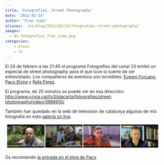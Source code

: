 ```yaml
---
title: 'Fotografies: Street Photography'
date: '2012-02-24'
author: "Fran Simó"
aliases:  /es/blog/2012/02/24/fotografies-street-photography/
images:
  - 03_fotografies_fran_simo.png
categories:
    - press
    - tv
---
```


El 24 de febrero a las 21:45 el programa Fotografies del canal 33 emitió un especial de street photography para el que tuve la suerte de ser entrevistado. Los compañeros de aventura son increíbles: 
[Eugeni Forcano](http://www.eugeniforcano.info/), [Paco Elvira](http://pacoelvirafoto.blogspot.com.es/) y [Rafa Perez](http://elfotografoviajero.com/).

El programa, de 25 minutos se puede ver en esa dirección: http://www.ccma.cat/tv3/alacarta/fotografies/street-photography/video/3966610/

También han quedado en la web de televisión de catalunya algunas de mis fotografía en esta <a href="http://www.ccma.cat/tv3/Galeria-Fran-Simo/foto-galeria/19654/">galería on line</a>.

![fotografies_table.png](fotografies_table.png)

Os recomiendo [la entrada en el blog de Paco](http://pacoelvirafoto.blogspot.com.es/2012/02/la-street-photography-en-el-programa.html)